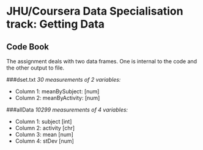 # JHU/Coursera Data Specialisation track: Getting Data

## Code Book

The assignment deals with two data frames. One is internal to the code and the other output to file. 

###dset.txt
*30 measurements of 2 variables:*

* Column 1: meanBySubject: [num]
* Column 2: meanByActivity: [num]

###allData
*10299 measurements of 4 variables:*

- Column 1: subject [int]
- Column 2: activity [chr]
- Column 3: mean [num]
- Column 4: stDev [num]